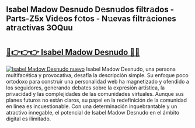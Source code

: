 ## Isabel Madow Desnudo D𝚎sn𝚞dos filtr𝚊dos - Parts-Z5x Vid𝚎os f𝚘tos - N𝚞evas filtr𝚊ciones atr𝚊ctivas 3OQuu

# <h2><a href="http://mb6pztg.tromn.icu/?c=Isabel+Madow+Desnudo">🔗👉👉👉 Isabel Madow Desnudo 🔗🔗</a></h2>

[![Isabel Madow Desnudo nuevo](https://i.imgur.com/pEAQMta.gif)](http://mb6pztg.tromn.icu/?c=Isabel+Madow+Desnudo)
Isabel Madow Desnudo, una persona multifacética y provocativa, desafía la descripción simple. Su enfoque poco ortodoxo para construir una personalidad web ha magnetizado y ofendido a los seguidores, generando debates sobre la expresión artística, la privacidad y las complejidades de las comunidades virtuales. Aunque sus planes futuros no están claros, su papel en la redefinición de la comunidad en línea es incuestionable. Con una determinación inquebrantable y un atractivo innegable, el potencial de Isabel Madow Desnudo en el ámbito digital es ilimitado.
